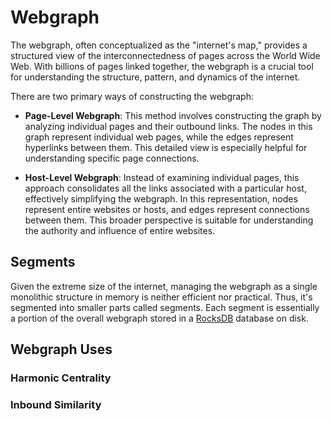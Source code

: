 # Webgraph
The webgraph, often conceptualized as the "internet's map," provides a structured view of the interconnectedness of pages across the World Wide Web. With billions of pages linked together, the webgraph is a crucial tool for understanding the structure, pattern, and dynamics of the internet.

There are two primary ways of constructing the webgraph:

- **Page-Level Webgraph**: This method involves constructing the graph by analyzing individual pages and their outbound links. The nodes in this graph represent individual web pages, while the edges represent hyperlinks between them. This detailed view is especially helpful for understanding specific page connections.

- **Host-Level Webgraph**: Instead of examining individual pages, this approach consolidates all the links associated with a particular host, effectively simplifying the webgraph. In this representation, nodes represent entire websites or hosts, and edges represent connections between them. This broader perspective is suitable for understanding the authority and influence of entire websites.

## Segments
Given the extreme size of the internet, managing the webgraph as a single monolithic structure in memory is neither efficient nor practical. Thus, it's segmented into smaller parts called segments. Each segment is essentially a portion of the overall webgraph stored in a [RocksDB](https://rocksdb.org/) database on disk.

## Webgraph Uses
### Harmonic Centrality
### Inbound Similarity

